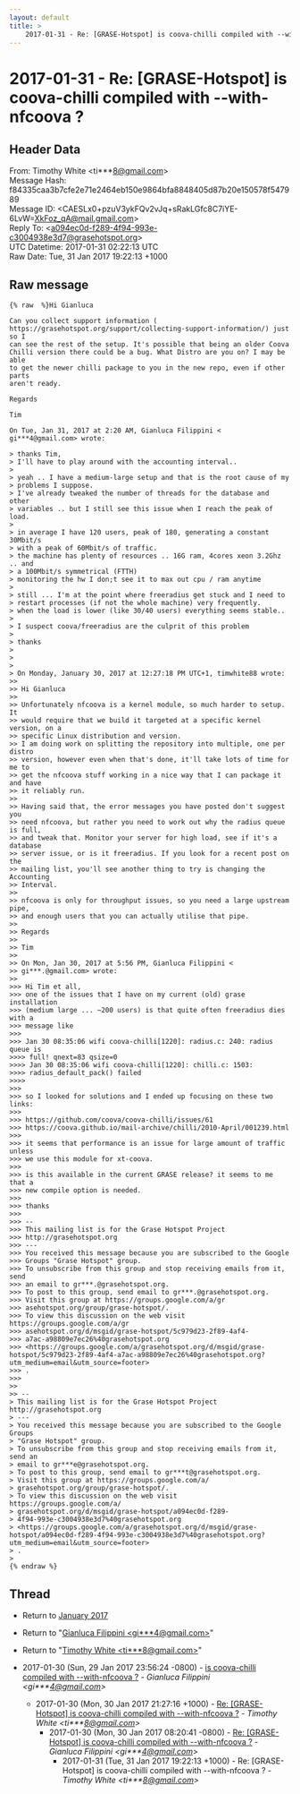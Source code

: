 ```yaml
---
layout: default
title: >
    2017-01-31 - Re: [GRASE-Hotspot] is coova-chilli compiled with --with-nfcoova ?
---
```


# 2017-01-31 - Re: [GRASE-Hotspot] is coova-chilli compiled with --with-nfcoova ?

## Header Data

From: Timothy White \<ti***8@gmail.com\><br>
Message Hash: f84335caa3b7cfe2e71e2464eb150e9864bfa8848405d87b20e150578f547989<br>
Message ID: \<CAESLx0+pzuV3ykFQv2vJq+sRakLGfc8C7iYE-6LvW=XkFoz_qA@mail.gmail.com\><br>
Reply To: \<a094ec0d-f289-4f94-993e-c3004938e3d7@grasehotspot.org\><br>
UTC Datetime: 2017-01-31 02:22:13 UTC<br>
Raw Date: Tue, 31 Jan 2017 19:22:13 +1000<br>

## Raw message

```
{% raw  %}Hi Gianluca

Can you collect support information (
https://grasehotspot.org/support/collecting-support-information/) just so I
can see the rest of the setup. It's possible that being an older Coova
Chilli version there could be a bug. What Distro are you on? I may be able
to get the newer chilli package to you in the new repo, even if other parts
aren't ready.

Regards

Tim

On Tue, Jan 31, 2017 at 2:20 AM, Gianluca Filippini <
gi***4@gmail.com> wrote:

> thanks Tim,
> I'll have to play around with the accounting interval..
>
> yeah .. I have a medium-large setup and that is the root cause of my
> problems I suppose.
> I've already tweaked the number of threads for the database and other
> variables .. but I still see this issue when I reach the peak of load.
>
> in average I have 120 users, peak of 180, generating a constant  30Mbit/s
> with a peak of 60Mbit/s of traffic.
> the machine has plenty of resources .. 16G ram, 4cores xeon 3.2Ghz .. and
> a 100Mbit/s symmetrical (FTTH)
> monitoring the hw I don;t see it to max out cpu / ram anytime
>
> still ... I'm at the point where freeradius get stuck and I need to
> restart processes (if not the whole machine) very frequently.
> when the load is lower (like 30/40 users) everything seems stable..
>
> I suspect coova/freeradius are the culprit of this problem
>
> thanks
>
>
>
> On Monday, January 30, 2017 at 12:27:18 PM UTC+1, timwhite88 wrote:
>>
>> Hi Gianluca
>>
>> Unfortunately nfcoova is a kernel module, so much harder to setup. It
>> would require that we build it targeted at a specific kernel version, on a
>> specific Linux distribution and version.
>> I am doing work on splitting the repository into multiple, one per distro
>> version, however even when that's done, it'll take lots of time for me to
>> get the nfcoova stuff working in a nice way that I can package it and have
>> it reliably run.
>>
>> Having said that, the error messages you have posted don't suggest you
>> need nfcoova, but rather you need to work out why the radius queue is full,
>> and tweak that. Monitor your server for high load, see if it's a database
>> server issue, or is it freeradius. If you look for a recent post on the
>> mailing list, you'll see another thing to try is changing the Accounting
>> Interval.
>>
>> nfcoova is only for throughput issues, so you need a large upstream pipe,
>> and enough users that you can actually utilise that pipe.
>>
>> Regards
>>
>> Tim
>>
>> On Mon, Jan 30, 2017 at 5:56 PM, Gianluca Filippini <
>> gi***.@gmail.com> wrote:
>>
>>> Hi Tim et all,
>>> one of the issues that I have on my current (old) grase installation
>>> (medium large ... ~200 users) is that quite often freeradius dies  with a
>>> message like
>>>
>>> Jan 30 08:35:06 wifi coova-chilli[1220]: radius.c: 240: radius queue is
>>>> full! qnext=83 qsize=0
>>>> Jan 30 08:35:06 wifi coova-chilli[1220]: chilli.c: 1503:
>>>> radius_default_pack() failed
>>>>
>>>
>>> so I looked for solutions and I ended up focusing on these two links:
>>>
>>> https://github.com/coova/coova-chilli/issues/61
>>> https://coova.github.io/mail-archive/chilli/2010-April/001239.html
>>>
>>> it seems that performance is an issue for large amount of traffic unless
>>> we use this module for xt-coova.
>>>
>>> is this available in the current GRASE release? it seems to me that a
>>> new compile option is needed.
>>>
>>> thanks
>>>
>>> --
>>> This mailing list is for the Grase Hotspot Project
>>> http://grasehotspot.org
>>> ---
>>> You received this message because you are subscribed to the Google
>>> Groups "Grase Hotspot" group.
>>> To unsubscribe from this group and stop receiving emails from it, send
>>> an email to gr***.@grasehotspot.org.
>>> To post to this group, send email to gr***.@grasehotspot.org.
>>> Visit this group at https://groups.google.com/a/gr
>>> asehotspot.org/group/grase-hotspot/.
>>> To view this discussion on the web visit https://groups.google.com/a/gr
>>> asehotspot.org/d/msgid/grase-hotspot/5c979d23-2f89-4af4-
>>> a7ac-a98809e7ec26%40grasehotspot.org
>>> <https://groups.google.com/a/grasehotspot.org/d/msgid/grase-hotspot/5c979d23-2f89-4af4-a7ac-a98809e7ec26%40grasehotspot.org?utm_medium=email&utm_source=footer>
>>> .
>>>
>>
>> --
> This mailing list is for the Grase Hotspot Project http://grasehotspot.org
> ---
> You received this message because you are subscribed to the Google Groups
> "Grase Hotspot" group.
> To unsubscribe from this group and stop receiving emails from it, send an
> email to gr***e@grasehotspot.org.
> To post to this group, send email to gr***t@grasehotspot.org.
> Visit this group at https://groups.google.com/a/
> grasehotspot.org/group/grase-hotspot/.
> To view this discussion on the web visit https://groups.google.com/a/
> grasehotspot.org/d/msgid/grase-hotspot/a094ec0d-f289-
> 4f94-993e-c3004938e3d7%40grasehotspot.org
> <https://groups.google.com/a/grasehotspot.org/d/msgid/grase-hotspot/a094ec0d-f289-4f94-993e-c3004938e3d7%40grasehotspot.org?utm_medium=email&utm_source=footer>
> .
>
{% endraw %}
```

## Thread

+ Return to [January 2017](/archive/2017/01)

+ Return to "[Gianluca Filippini <gi***4<span>@</span>gmail.com>](/authors/gi___4_at_gmail_com)"
+ Return to "[Timothy White <ti***8<span>@</span>gmail.com>](/authors/ti___8_at_gmail_com)"

+ 2017-01-30 (Sun, 29 Jan 2017 23:56:24 -0800) - [is coova-chilli compiled with --with-nfcoova ?](/archive/2017/01/652dbb2e82815f0b5b88891f21520c39dd387203c238648fb382b0520af8426b) - _Gianluca Filippini \<gi***4@gmail.com\>_
  + 2017-01-30 (Mon, 30 Jan 2017 21:27:16 +1000) - [Re: [GRASE-Hotspot] is coova-chilli compiled with --with-nfcoova ?](/archive/2017/01/b5de8e0cf28d6b91b392cd3eb2635e91bee87d3a6369848eca71bee3f54ec6d2) - _Timothy White \<ti***8@gmail.com\>_
    + 2017-01-30 (Mon, 30 Jan 2017 08:20:41 -0800) - [Re: [GRASE-Hotspot] is coova-chilli compiled with --with-nfcoova ?](/archive/2017/01/cc0c20919e715030e9be3a7326241f0755b069fe596d798b7374a63a91a29ff5) - _Gianluca Filippini \<gi***4@gmail.com\>_
      + 2017-01-31 (Tue, 31 Jan 2017 19:22:13 +1000) - Re: [GRASE-Hotspot] is coova-chilli compiled with --with-nfcoova ? - _Timothy White \<ti***8@gmail.com\>_


